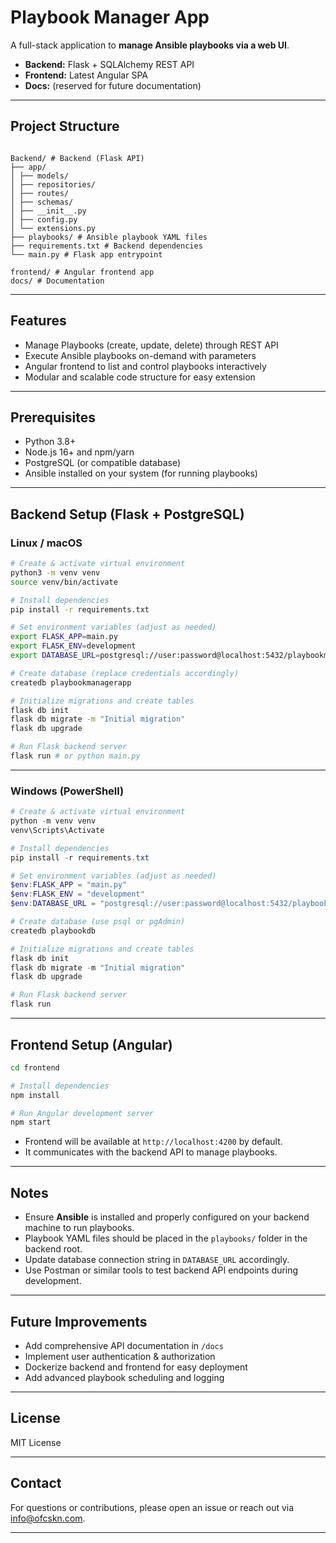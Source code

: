 # Playbook Manager App

A full-stack application to **manage Ansible playbooks via a web UI**.

- **Backend:** Flask + SQLAlchemy REST API
- **Frontend:** Latest Angular SPA
- **Docs:** (reserved for future documentation)

---

## Project Structure

```

Backend/ # Backend (Flask API)
├── app/
│ ├── models/
│ ├── repositories/
│ ├── routes/
│ ├── schemas/
│ ├── __init__.py
│ ├── config.py
│ └── extensions.py
├── playbooks/ # Ansible playbook YAML files
├── requirements.txt # Backend dependencies
└── main.py # Flask app entrypoint

frontend/ # Angular frontend app
docs/ # Documentation

```

---

## Features

- Manage Playbooks (create, update, delete) through REST API
- Execute Ansible playbooks on-demand with parameters
- Angular frontend to list and control playbooks interactively
- Modular and scalable code structure for easy extension

---

## Prerequisites

- Python 3.8+
- Node.js 16+ and npm/yarn
- PostgreSQL (or compatible database)
- Ansible installed on your system (for running playbooks)

---

## Backend Setup (Flask + PostgreSQL)

### Linux / macOS

```bash
# Create & activate virtual environment
python3 -m venv venv
source venv/bin/activate

# Install dependencies
pip install -r requirements.txt

# Set environment variables (adjust as needed)
export FLASK_APP=main.py
export FLASK_ENV=development
export DATABASE_URL=postgresql://user:password@localhost:5432/playbookmanagerapp

# Create database (replace credentials accordingly)
createdb playbookmanagerapp

# Initialize migrations and create tables
flask db init
flask db migrate -m "Initial migration"
flask db upgrade

# Run Flask backend server
flask run # or python main.py
```

---

### Windows (PowerShell)

```powershell
# Create & activate virtual environment
python -m venv venv
venv\Scripts\Activate

# Install dependencies
pip install -r requirements.txt

# Set environment variables (adjust as needed)
$env:FLASK_APP = "main.py"
$env:FLASK_ENV = "development"
$env:DATABASE_URL = "postgresql://user:password@localhost:5432/playbookdb"

# Create database (use psql or pgAdmin)
createdb playbookdb

# Initialize migrations and create tables
flask db init
flask db migrate -m "Initial migration"
flask db upgrade

# Run Flask backend server
flask run
```

---

## Frontend Setup (Angular)

```bash
cd frontend

# Install dependencies
npm install

# Run Angular development server
npm start
```

- Frontend will be available at `http://localhost:4200` by default.
- It communicates with the backend API to manage playbooks.

---

## Notes

- Ensure **Ansible** is installed and properly configured on your backend machine to run playbooks.
- Playbook YAML files should be placed in the `playbooks/` folder in the backend root.
- Update database connection string in `DATABASE_URL` accordingly.
- Use Postman or similar tools to test backend API endpoints during development.

---

## Future Improvements

- Add comprehensive API documentation in `/docs`
- Implement user authentication & authorization
- Dockerize backend and frontend for easy deployment
- Add advanced playbook scheduling and logging

---

## License

MIT License

---

## Contact

For questions or contributions, please open an issue or reach out via info@ofcskn.com.

---

